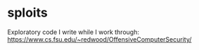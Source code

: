 # sploits

Exploratory code I write while I work through:
https://www.cs.fsu.edu/~redwood/OffensiveComputerSecurity/
